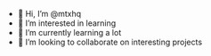 - 👋 Hi, I’m @mtxhq
- 👀 I’m interested in learning
- 🌱 I’m currently learning a lot
- 💞️ I’m looking to collaborate on interesting projects

<!---
mtxhq/mtxhq is a ✨ special ✨ repository because its `README.md` (this file) appears on your GitHub profile.
You can click the Preview link to take a look at your changes.
--->

